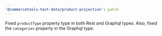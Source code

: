 ```yaml
---
'@commercetools-test-data/product-projection': patch
---
```


Fixed `productType` property type in both Rest and Graphql types.
Also, fixed the `categories` property in the Graphql type.
